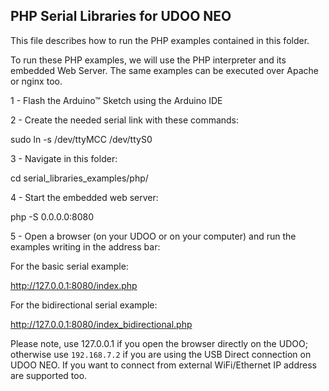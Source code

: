 PHP Serial Libraries for UDOO NEO
--------

This file describes how to run the PHP examples contained in this folder.

To run these PHP examples, we will use the PHP interpreter and its embedded Web Server. The same examples can be executed over Apache or nginx too.

1 - Flash the Arduino&trade; Sketch using the Arduino IDE

2 - Create the needed serial link with these commands:

  sudo ln -s /dev/ttyMCC /dev/ttyS0

3 - Navigate in this folder:

  cd serial_libraries_examples/php/

4 - Start the embedded web server:

  php -S 0.0.0.0:8080

5 - Open a browser (on your UDOO or on your computer) and run the examples writing in the address bar:

For the basic serial example:

  http://127.0.0.1:8080/index.php

For the bidirectional serial example:

  http://127.0.0.1:8080/index_bidirectional.php

Please note, use 127.0.0.1 if you open the browser directly on the UDOO; otherwise use `192.168.7.2` if you are using the USB Direct connection on UDOO NEO. If you want to connect from external WiFi/Ethernet IP address are supported too.

